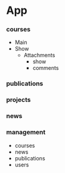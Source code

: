 # App

### courses
  - Main
  - Show
    - Attachments
      - show
      - comments

### publications

### projects 

### news

### management
  - courses
  - news
  - publications
  - users